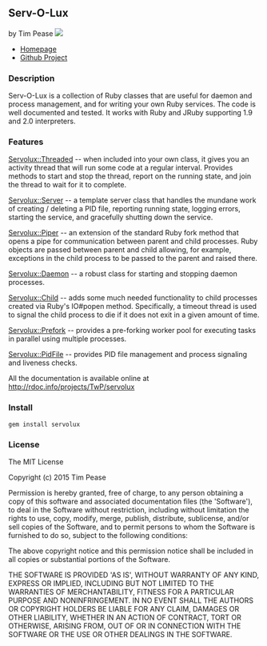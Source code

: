 ## Serv-O-Lux
by Tim Pease [![](https://secure.travis-ci.org/TwP/servolux.png)](http://travis-ci.org/TwP/servolux)

* [Homepage](http://rubygems.org/gems/servolux)
* [Github Project](http://github.com/TwP/servolux)

### Description

Serv-O-Lux is a collection of Ruby classes that are useful for daemon and
process management, and for writing your own Ruby services. The code is well
documented and tested. It works with Ruby and JRuby supporting 1.9 and 2.0
interpreters.

### Features

[Servolux::Threaded](http://www.rubydoc.info/github/TwP/servolux/Servolux/Threaded)
-- when included into your own class, it gives you an activity thread that will
run some code at a regular interval. Provides methods to start and stop the
thread, report on the running state, and join the thread to wait for it to
complete.

[Servolux::Server](http://www.rubydoc.info/github/TwP/servolux/Servolux/Server)
-- a template server class that handles the mundane work of creating / deleting
a PID file, reporting running state, logging errors, starting the service, and
gracefully shutting down the service.

[Servolux::Piper](http://www.rubydoc.info/github/TwP/servolux/Servolux/Piper)
-- an extension of the standard Ruby fork method that opens a pipe for
communication between parent and child processes. Ruby objects are passed
between parent and child allowing, for example, exceptions in the child process
to be passed to the parent and raised there.

[Servolux::Daemon](http://www.rubydoc.info/github/TwP/servolux/Servolux/Daemon)
-- a robust class for starting and stopping daemon processes.

[Servolux::Child](http://www.rubydoc.info/github/TwP/servolux/Servolux/Child)
-- adds some much needed functionality to child processes created via Ruby's
IO#popen method. Specifically, a timeout thread is used to signal the child
process to die if it does not exit in a given amount of time.

[Servolux::Prefork](http://www.rubydoc.info/github/TwP/servolux/Servolux/Prefork)
-- provides a pre-forking worker pool for executing tasks in parallel using
multiple processes.

[Servolux::PidFile](http://www.rubydoc.info/github/TwP/servolux/Servolux/PidFile)
-- provides PID file management and process signaling and liveness checks.

All the documentation is available online at http://rdoc.info/projects/TwP/servolux

### Install

    gem install servolux

### License

The MIT License

Copyright (c) 2015 Tim Pease

Permission is hereby granted, free of charge, to any person obtaining
a copy of this software and associated documentation files (the
'Software'), to deal in the Software without restriction, including
without limitation the rights to use, copy, modify, merge, publish,
distribute, sublicense, and/or sell copies of the Software, and to
permit persons to whom the Software is furnished to do so, subject to
the following conditions:

The above copyright notice and this permission notice shall be
included in all copies or substantial portions of the Software.

THE SOFTWARE IS PROVIDED 'AS IS', WITHOUT WARRANTY OF ANY KIND,
EXPRESS OR IMPLIED, INCLUDING BUT NOT LIMITED TO THE WARRANTIES OF
MERCHANTABILITY, FITNESS FOR A PARTICULAR PURPOSE AND NONINFRINGEMENT.
IN NO EVENT SHALL THE AUTHORS OR COPYRIGHT HOLDERS BE LIABLE FOR ANY
CLAIM, DAMAGES OR OTHER LIABILITY, WHETHER IN AN ACTION OF CONTRACT,
TORT OR OTHERWISE, ARISING FROM, OUT OF OR IN CONNECTION WITH THE
SOFTWARE OR THE USE OR OTHER DEALINGS IN THE SOFTWARE.
